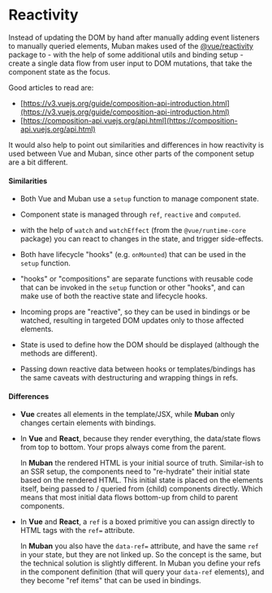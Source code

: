 # Reactivity

Instead of updating the DOM by hand after manually adding event listeners to manually queried
elements, Muban makes used of the [@vue/reactivity]() package to - with the help of some additional
utils and binding setup - create a single data flow from user input to DOM mutations, that take
the component state as the focus.

Good articles to read are:
* [https://v3.vuejs.org/guide/composition-api-introduction.html](https://v3.vuejs.org/guide/composition-api-introduction.html)
* [https://composition-api.vuejs.org/api.html](https://composition-api.vuejs.org/api.html)

It would also help to point out similarities and differences in how reactivity is used between Vue
and Muban, since other parts of the component setup are a bit different.

#### Similarities

* Both Vue and Muban use a `setup` function to manage component state.

* Component state is managed through `ref`, `reactive` and `computed`.

* with the help of `watch` and `watchEffect` (from the `@vue/runtime-core` package) you can react
  to changes in the state, and trigger side-effects.
  
* Both have lifecycle "hooks" (e.g. `onMounted`) that can be used in the `setup` function.

* "hooks" or "compositions" are separate functions with reusable code that can be invoked in the
`setup` function or other "hooks", and can make use of both the reactive state and lifecycle hooks.

* Incoming props are "reactive", so they can be used in bindings or be watched, resulting in
 targeted DOM updates only to those affected elements.

* State is used to define how the DOM should be displayed (although the methods are different).

* Passing down reactive data between hooks or templates/bindings has the same caveats with
  destructuring and wrapping things in refs.

#### Differences

* **Vue** creates all elements in the template/JSX, while **Muban** only changes certain elements
  with bindings.
 
* In **Vue** and **React**, because they render everything, the data/state flows from top to
  bottom. Your props always come from the parent.
  
  In **Muban** the rendered HTML is your initial source of truth. Similar-ish to an SSR setup,
  the components need to "re-hydrate" their initial state based on the rendered HTML.
  This initial state is placed on the elements itself, being passed to / queried from (child)
  components directly. Which means that most initial data flows bottom-up from child to parent
  components. 

* In **Vue** and **React**, a `ref` is a boxed primitive you can assign directly to HTML tags with
  the `ref=` attribute.
  
  In **Muban** you also have the `data-ref=` attribute, and have the same `ref` in your state, but
  they are not linked up. So the concept is the same, but the technical solution is slightly
  different. In Muban you define your refs in the component definition (that will query your
  `data-ref` elements), and they become "ref items" that can be used in bindings.
